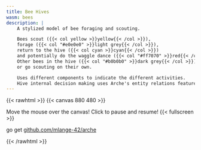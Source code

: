 ```yaml
---
title: Bee Hives
wasm: bees
description: |
    A stylized model of bee foraging and scouting.

    Bees scout ({{< col yellow >}}yellow{{< /col >}}),
    forage ({{< col "#e0e0e0" >}}light grey{{< /col >}}),
    return to the hive ({{< col cyan >}}cyan{{< /col >}})
    and potentially do the waggle dance ({{< col "#ff7070" >}}red{{< /col >}}).
    Other bees in the hive ({{< col "#b0b0b0" >}}dark grey{{< /col >}}) may fly to a patch indicated by a waggle dance (white),
    or go scouting on their own.

    Uses different components to indicate the different activities.
    Hive internal decision making uses Arche's entity relations feature.
---
```


{{< rawhtml >}}
{{< canvas 880 480 >}}

<p id="instructions">Move the mouse over the canvas! Click to pause and resume! {{< fullscreen >}}</p>
<p class="tt">go get <a href="https://github.com/mlange-42/arche">github.com/mlange-42/arche</a>
</p>
{{< /rawhtml >}}

